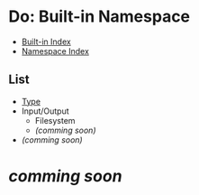 # Do: Built-in Namespace
- [Built-in Index](../Built-in/Index.md)
- [Namespace Index](../Namespace/Index.md)

## List
- [Type](../Type/Built-in/Index.md)
- Input/Output
  - Filesystem
  - _(comming soon)_
- _(comming soon)_

# _comming soon_
